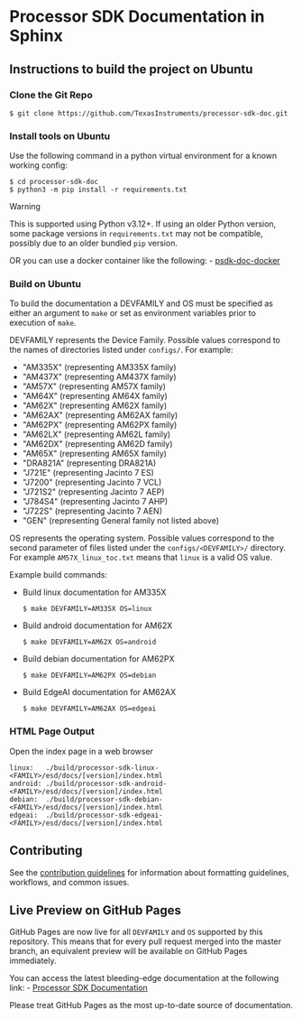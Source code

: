 Processor SDK Documentation in Sphinx
=====================================

## Instructions to build the project on Ubuntu

### Clone the Git Repo

    $ git clone https://github.com/TexasInstruments/processor-sdk-doc.git

### Install tools on Ubuntu

Use the following command in a python virtual environment for a known working
config:

    $ cd processor-sdk-doc
    $ python3 -m pip install -r requirements.txt

> [!WARNING]
> This is supported using Python v3.12+. If using an older Python version, some package versions in `requirements.txt` may not be compatible, possibly due to an older
> bundled `pip` version.

OR you can use a docker container like the following:
    - [psdk-doc-docker](https://github.com/TexasInstruments/processor-sdk-doc/pkgs/container/processor-sdk-doc)

### Build on Ubuntu

To build the documentation a DEVFAMILY and OS must be specified as either an
argument to `make` or set as environment variables prior to execution of `make`.

DEVFAMILY represents the Device Family. Possible values correspond to the names
of directories listed under `configs/`. For example:

 * "AM335X" (representing AM335X family)
 * "AM437X" (representing AM437X family)
 * "AM57X" (representing AM57X family)
 * "AM64X" (representing AM64X family)
 * "AM62X" (representing AM62X family)
 * "AM62AX" (representing AM62AX family)
 * "AM62PX" (representing AM62PX family)
 * "AM62LX" (representing AM62L family)
 * "AM62DX" (representing AM62D family)
 * "AM65X" (representing AM65X family)
 * "DRA821A" (representing DRA821A)
 * "J721E" (representing Jacinto 7 ES)
 * "J7200" (representing Jacinto 7 VCL)
 * "J721S2" (representing Jacinto 7 AEP)
 * "J784S4" (representing Jacinto 7 AHP)
 * "J722S" (representing Jacinto 7 AEN)
 * "GEN" (representing General family not listed above)

OS represents the operating system. Possible values correspond to the second
parameter of files listed under the `configs/<DEVFAMILY>/` directory. For
example `AM57X_linux_toc.txt` means that `linux` is a valid OS value.

Example build commands:

 - Build linux documentation for AM335X

       $ make DEVFAMILY=AM335X OS=linux

 - Build android documentation for AM62X

       $ make DEVFAMILY=AM62X OS=android

 - Build debian documentation for AM62PX

       $ make DEVFAMILY=AM62PX OS=debian

 - Build EdgeAI documentation for AM62AX

       $ make DEVFAMILY=AM62AX OS=edgeai

### HTML Page Output

Open the index page in a web browser

    linux:   ./build/processor-sdk-linux-<FAMILY>/esd/docs/[version]/index.html
    android: ./build/processor-sdk-android-<FAMILY>/esd/docs/[version]/index.html
    debian:  ./build/processor-sdk-debian-<FAMILY>/esd/docs/[version]/index.html
    edgeai:  ./build/processor-sdk-edgeai-<FAMILY>/esd/docs/[version]/index.html

## Contributing

See the [contribution guidelines](CONTRIBUTING.md) for information about
formatting guidelines, workflows, and common issues.

## Live Preview on GitHub Pages

GitHub Pages are now live for all `DEVFAMILY` and `OS` supported by this repository.
This means that for every pull request merged into the master branch, an equivalent
preview will be available on GitHub Pages immediately.

You can access the latest bleeding-edge documentation at the following link:
    - [Processor SDK Documentation](https://texasinstruments.github.io/processor-sdk-doc/)

Please treat GitHub Pages as the most up-to-date source of documentation.
